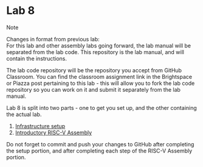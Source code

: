 # Lab 8

> [!NOTE]
> Changes in format from previous lab:  
> For this lab and other assembly labs going forward, the lab manual will be separated from the lab code.  This repository is the lab manual, and will contain the instructions.  
> 
> The lab code repository will be the repository you accept from GitHub Classroom.  You can find the classroom assignment link in the Brightspace or Piazza post pertaining to this lab - this will allow you to fork the lab code repository so you can work on it and submit it separately from the lab manual.

Lab 8 is split into two parts - one to get you set up, and the other containing the actual lab.

1. [Infrastructure setup](./lab80.md)
2. [Introductory RISC-V Assembly](./lab81.md)

Do not forget to commit and push your changes to GitHub after completing the setup portion, and after completing each step of the RISC-V Assembly portion.
